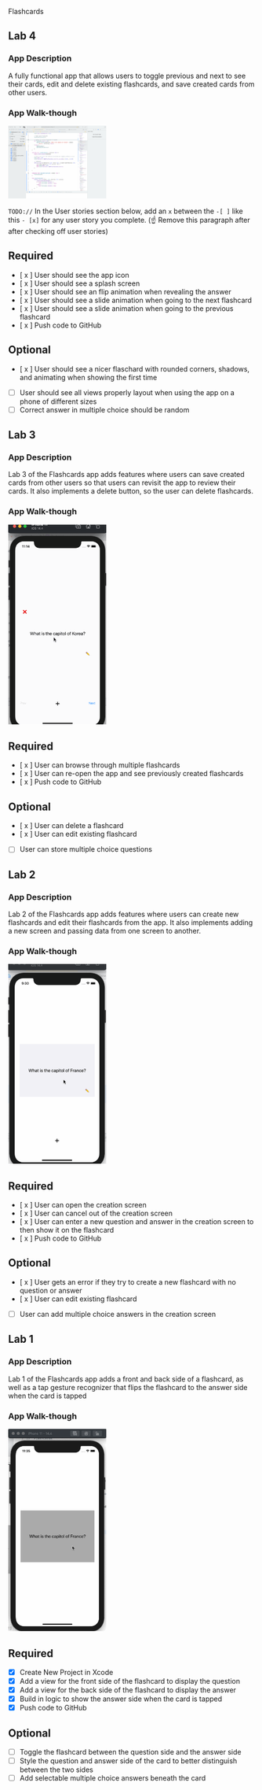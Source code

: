Flashcards

## Lab 4

### App Description
A fully functional app that allows users to toggle previous and next to see their cards, edit and delete existing flashcards, and save created cards from other users.

### App Walk-though

<img src="https://github.com/allyson-y/Flashcards/blob/main/flashcardslab4.gif" width=200><br>

`TODO://` In the User stories section below, add an `x` between the `-[ ]` like this `- [x]` for any user story you complete. (☝️ Remove this paragraph after after checking off user stories)

## Required
- [ x ] User should see the app icon 
- [ x ] User should see a splash screen
- [ x ] User should see an flip animation when revealing the answer
- [ x ] User should see a slide animation when going to the next flashcard
- [ x ] User should see a slide animation when going to the previous flashcard
- [ x ] Push code to GitHub
## Optional
- [ x ] User should see a nicer flaschard with rounded corners, shadows, and animating when showing the first time
- [ ] User should see all views properly layout when using the app on a phone of different sizes
- [ ] Correct answer in multiple choice should be random

## Lab 3

### App Description
Lab 3 of the Flashcards app adds features where users can save created cards from other users so that users can revisit the app to review their cards. It also implements a delete button, so the user can delete flashcards. 

### App Walk-though

<img src="https://github.com/allyson-y/Flashcards/blob/main/flashcardslab3.gif" width=200><br>

## Required
- [ x ] User can browse through multiple flashcards
- [ x ] User can re-open the app and see previously created flashcards
- [ x ] Push code to GitHub
## Optional
- [ x ] User can delete a flashcard
- [ x ] User can edit existing flashcard
- [ ] User can store multiple choice questions

## Lab 2

### App Description
Lab 2 of the Flashcards app adds features where users can create new flashcards and edit their flashcards from the app. It also implements adding a new screen and passing data from one screen to another.

### App Walk-though

<img src="https://raw.githubusercontent.com/allyson-y/Flashcards/main/flashcardslab2.gif" width=200><br>

## Required
- [ x ] User can open the creation screen
- [ x ] User can cancel out of the creation screen
- [ x ] User can enter a new question and answer in the creation screen to then show it on the flashcard
- [ x ] Push code to GitHub

## Optional
- [ x ] User gets an error if they try to create a new flashcard with no question or answer
- [ x ] User can edit existing flashcard
- [ ] User can add multiple choice answers in the creation screen


## Lab 1

### App Description
Lab 1 of the Flashcards app adds a front and back side of a flashcard, as well as a tap gesture recognizer that flips the flashcard to the answer side when the card is tapped

### App Walk-though

<img src="https://github.com/allyson-y/Flashcards/blob/main/flashcardslab1.gif" width=200><br>

## Required
- [x] Create New Project in Xcode
- [x] Add a view for the front side of the flashcard to display the question
- [x] Add a view for the back side of the flashcard to display the answer
- [x] Build in logic to show the answer side when the card is tapped
- [x] Push code to GitHub
## Optional
- [ ] Toggle the flashcard between the question side and the answer side
- [ ] Style the question and answer side of the card to better distinguish between the two sides
- [ ] Add selectable multiple choice answers beneath the card
